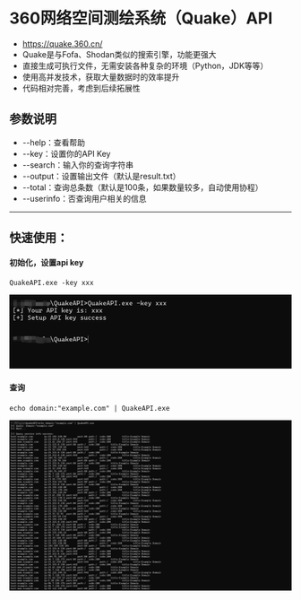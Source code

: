 # 360网络空间测绘系统（Quake）API

- https://quake.360.cn/
- Quake是与Fofa、Shodan类似的搜索引擎，功能更强大
- 直接生成可执行文件，无需安装各种复杂的环境（Python，JDK等等）
- 使用高并发技术，获取大量数据时的效率提升
- 代码相对完善，考虑到后续拓展性



## 参数说明

- --help：查看帮助
- --key：设置你的API Key
- --search：输入你的查询字符串
- --output：设置输出文件（默认是result.txt）
- --total：查询总条数（默认是100条，如果数量较多，自动使用协程）
- --userinfo：否查询用户相关的信息

---



## 快速使用：

#### 初始化，设置api key

```
QuakeAPI.exe -key xxx
```

![image-20250307153131824](assets/image-20250307153131824.png)

#### 查询

```
echo domain:"example.com" | QuakeAPI.exe
```

![image-20250307153800122](assets/image-20250307153800122.png)
